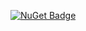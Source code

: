 [![NuGet Badge](https://buildstats.info/nuget/Alx.FacebookLogin)](https://www.nuget.org/packages/Alx.FacebookLogin/) 
